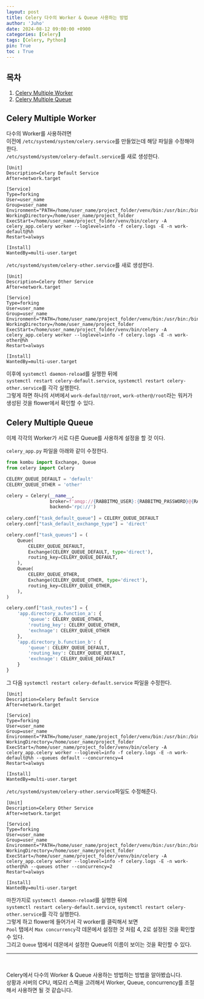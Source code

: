 ```yaml
---
layout: post
title: Celery 다수의 Worker & Queue 사용하는 방법
author: 'Juho'
date: 2024-08-12 09:00:00 +0900
categories: [Celery]
tags: [Celery, Python]
pin: True
toc : True
---
```


<style>
  th{
    font-weight: bold;
    text-align: center;
    background-color: white;
  }
  td{
    background-color: white;
  }

</style>

## 목차
1. [Celery Multiple Worker](#celery-multiple-worker)
2. [Celery Multiple Queue](#celery-multiple-queue)

## Celery Multiple Worker
다수의 Worker를 사용하려면<br/>
이전에 `/etc/systemd/system/celery.service`를 만들었는데 해당 파일을 수정해야 한다.<br/>
`/etc/systemd/system/celery-default.service`를 새로 생성한다.<br/>
```
[Unit]
Description=Celery Default Service
After=network.target

[Service]
Type=forking
User=user_name
Group=user_name
Environment="PATH=/home/user_name/project_folder/venv/bin:/usr/bin:/bin:/usr/sbin:/sbin"
WorkingDirectory=/home/user_name/project_folder
ExecStart=/home/user_name/project_folder/venv/bin/celery -A celery_app.celery worker --loglevel=info -f celery.logs -E -n work-default@%h
Restart=always

[Install]
WantedBy=multi-user.target
```

`/etc/systemd/system/celery-other.service`를 새로 생성한다.<br/>
```
[Unit]
Description=Celery Other Service
After=network.target

[Service]
Type=forking
User=user_name
Group=user_name
Environment="PATH=/home/user_name/project_folder/venv/bin:/usr/bin:/bin:/usr/sbin:/sbin"
WorkingDirectory=/home/user_name/project_folder
ExecStart=/home/user_name/project_folder/venv/bin/celery -A celery_app.celery worker --loglevel=info -f celery.logs -E -n work-other@%h
Restart=always

[Install]
WantedBy=multi-user.target
```

이후에 `systemctl daemon-reload`를 실행한 뒤에 <br/>
`systemctl restart celery-default.service`, `systemctl restart celery-other.service`를 각각 실행한다.<br/>
그렇게 하면 하나의 서버에서 `work-default@/root`, `work-other@/root`라는 워커가 생성된 것을 flower에서 확인할 수 있다. <br/>



## Celery Multiple Queue
이제 각각의 Worker가 서로 다른 Queue를 사용하게 설정을 할 것 이다.<br/>

`celery_app.py` 파일을 아래와 같이 수정한다.<br>

```python
from kombu import Exchange, Queue
from celery import Celery

CELERY_QUEUE_DEFAULT = 'default'
CELERY_QUEUE_OTHER = 'other'

celery = Celery(__name__,
                broker=f'amqp://{RABBITMQ_USER}:{RABBITMQ_PASSWORD}@{RABBITMQ_HOST}:{RABBITMQ_PORT}/{RABBITMQ_VHOST}',
                backend='rpc://')
     
celery.conf["task_default_queue"] = CELERY_QUEUE_DEFAULT
celery.conf["task_default_exchange_type"] = 'direct'

celery.conf["task_queues"] = (
    Queue(
        CELERY_QUEUE_DEFAULT,
        Exchange(CELERY_QUEUE_DEFAULT, type='direct'),
        routing_key=CELERY_QUEUE_DEFAULT,
    ),
    Queue(
        CELERY_QUEUE_OTHER,
        Exchange(CELERY_QUEUE_OTHER, type='direct'),
        routing_key=CELERY_QUEUE_OTHER,
    ),
)

celery.conf["task_routes"] = {
    'app.directory_a.function_a': {
        'queue': CELERY_QUEUE_OTHER,
        'routing_key': CELERY_QUEUE_OTHER,
        'exchnage': CELERY_QUEUE_OTHER
    },
    'app.directory_b.function_b': {
        'queue': CELERY_QUEUE_DEFAULT,
        'routing_key': CELERY_QUEUE_DEFAULT,
        'exchnage': CELERY_QUEUE_DEFAULT
    }
}
```

그 다음 `systemctl restart celery-default.service` 파일을 수정한다.<br/>
```
[Unit]
Description=Celery Default Service
After=network.target

[Service]
Type=forking
User=user_name
Group=user_name
Environment="PATH=/home/user_name/project_folder/venv/bin:/usr/bin:/bin:/usr/sbin:/sbin"
WorkingDirectory=/home/user_name/project_folder
ExecStart=/home/user_name/project_folder/venv/bin/celery -A celery_app.celery worker --loglevel=info -f celery.logs -E -n work-default@%h --queues default --concurrency=4
Restart=always

[Install]
WantedBy=multi-user.target
```

`/etc/systemd/system/celery-other.service`파일도 수정해준다.<br/>
```
[Unit]
Description=Celery Other Service
After=network.target

[Service]
Type=forking
User=user_name
Group=user_name
Environment="PATH=/home/user_name/project_folder/venv/bin:/usr/bin:/bin:/usr/sbin:/sbin"
WorkingDirectory=/home/user_name/project_folder
ExecStart=/home/user_name/project_folder/venv/bin/celery -A celery_app.celery worker --loglevel=info -f celery.logs -E -n work-other@%h --queues other --concurrency=2
Restart=always

[Install]
WantedBy=multi-user.target
```

마찬가지로 `systemctl daemon-reload`를 실행한 뒤에 <br/>
`systemctl restart celery-default.service`, `systemctl restart celery-other.service`를 각각 실행한다.<br/>
그렇게 하고 flower에 들어가서 각 worker를 클릭해서 보면 <br/>
`Pool` 탭에서 `Max concurrency`각 데몬에서 설정한 것 처럼 4, 2로 설정된 것을 확인할 수 있다.<br/>
그리고 `Queue` 탭에서 데몬에서 설정한 Queue의 이름이 보이는 것을 확인할 수 있다.<br/>


---

<br/>

Celery에서 다수의 Worker & Queue 사용하는 방법하는 방법을 알아봤습니다. <br/>
상황과 서버의 CPU, 메모리 스펙을 고려해서 Worker, Queue, concurrency를 조절해서 사용하면 될 것 같습니다. <br/>